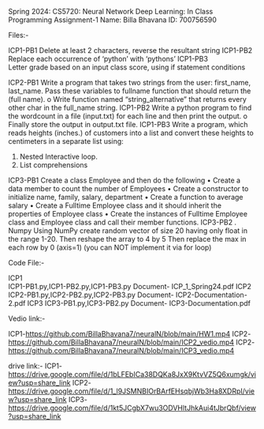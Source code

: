 Spring 2024: CS5720: Neural Network Deep Learning: In Class Programming Assignment-1
Name: Billa Bhavana ID: 700756590

Files:-

ICP1-PB1 
Delete at least 2 characters, reverse the resultant string
ICP1-PB2 
Replace each occurrence of ‘python’ with ‘pythons’
ICP1-PB3  
Letter grade based on an input class score, using if statement conditions

ICP2-PB1 
Write a program that takes two strings from the user: first_name, last_name. Pass these variables to
fullname function that should return the (full name).
o Write function named “string_alternative” that returns every other char in the full_name string.
ICP1-PB2 
Write a python program to find the wordcount in a file (input.txt) for each line and then print the output.
o Finally store the output in output.txt file.
ICP1-PB3 
Write a program, which reads heights (inches.) of customers into a list and convert these
heights to centimeters in a separate list using:
1) Nested Interactive loop.
2) List comprehensions

ICP3-PB1
 Create a class Employee and then do the following
• Create a data member to count the number of Employees
• Create a constructor to initialize name, family, salary, department
• Create a function to average salary
• Create a Fulltime Employee class and it should inherit the properties of Employee 
class
• Create the instances of Fulltime Employee class and Employee class and call their 
member functions.
ICP3-PB2
. Numpy
Using NumPy create random vector of size 20 having only float in the 
range 1-20.
Then reshape the array to 4 by 5
Then replace the max in each row by 0 (axis=1)
(you can NOT implement it via for loop)

Code File:-

ICP1  
ICP1-PB1.py,ICP1-PB2.py,ICP1-PB3.py Document- ICP_1_Spring24.pdf
ICP2  
ICP2-PB1.py,ICP2-PB2.py,ICP2-PB3.py Document- ICP2-Documentation-2.pdf
ICP3
ICP3-PB1.py,ICP3-PB2.py Document- ICP3-Documentation.pdf


Vedio link:- 

ICP1-https://github.com/BillaBhavana7/neuralN/blob/main/HW1.mp4
ICP2-https://github.com/BillaBhavana7/neuralN/blob/main/ICP2_vedio.mp4
ICP2-https://github.com/BillaBhavana7/neuralN/blob/main/ICP3_vedio.mp4

drive link:-
ICP1-https://drive.google.com/file/d/1bLFEbICa38DQKa8JxX9KtvVZ5Q6xumgk/view?usp=share_link
ICP2-https://drive.google.com/file/d/1_l9JSMNBIOrBArfEHsqbjWb3Ha8XDRpI/view?usp=share_link
ICP3-https://drive.google.com/file/d/1kt5JCgbX7wu3ODVHltJhkAui4tJbrQbf/view?usp=share_link
